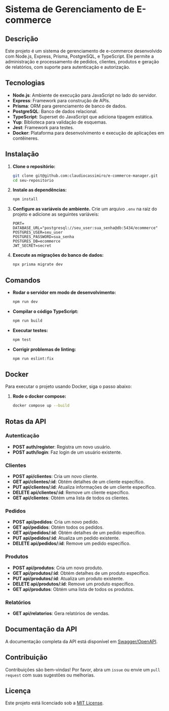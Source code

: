 # Sistema de Gerenciamento de E-commerce

## Descrição

Este projeto é um sistema de gerenciamento de e-commerce desenvolvido com Node.js, Express, Prisma, PostgreSQL, e TypeScript. Ele permite a administração e processamento de pedidos, clientes, produtos e geração de relatórios, com suporte para autenticação e autorização.

## Tecnologias

- **Node.js**: Ambiente de execução para JavaScript no lado do servidor.
- **Express**: Framework para construção de APIs.
- **Prisma**: ORM para gerenciamento de banco de dados.
- **PostgreSQL**: Banco de dados relacional.
- **TypeScript**: Superset do JavaScript que adiciona tipagem estática.
- **Yup**: Biblioteca para validação de esquemas.
- **Jest**: Framework para testes.
- **Docker**: Plataforma para desenvolvimento e execução de aplicações em contêineres.

## Instalação

1. **Clone o repositório:**

   ```bash
   git clone git@github.com:claudiocassimiro/e-commerce-manager.git
   cd seu-repositorio
   ```

2. **Instale as dependências:**

   ```bash
   npm install
   ```

3. **Configure as variáveis de ambiente.** Crie um arquivo `.env` na raiz do projeto e adicione as seguintes variáveis:

   ```env
   PORT=
   DATABASE_URL="postgresql://seu_user:sua_senha@db:5434/ecommerce"
   POSTGRES_USER=seu_user
   POSTGRES_PASSWORD=sua_senha
   POSTGRES_DB=ecommerce
   JWT_SECRET=secret
   ```

4. **Execute as migrações do banco de dados:**

   ```bash
   npx prisma migrate dev
   ```

## Comandos

- **Rodar o servidor em modo de desenvolvimento:**

  ```bash
  npm run dev
  ```

- **Compilar o código TypeScript:**

  ```bash
  npm run build
  ```

- **Executar testes:**

  ```bash
  npm test
  ```

- **Corrigir problemas de linting:**

  ```bash
  npm run eslint:fix
  ```

## Docker

Para executar o projeto usando Docker, siga o passo abaixo:

1. **Rode o docker compose:**

   ```bash
   docker compose up --build
   ```

## Rotas da API

### Autenticação

- **POST auth/register**: Registra um novo usuário.
- **POST auth/login**: Faz login de um usuário existente.

### Clientes

- **POST api/clientes**: Cria um novo cliente.
- **GET api/clientes/:id**: Obtém detalhes de um cliente específico.
- **PUT api/clientes/:id**: Atualiza informações de um cliente específico.
- **DELETE api/clientes/:id**: Remove um cliente específico.
- **GET api/clientes**: Obtém uma lista de todos os clientes.

### Pedidos

- **POST api/pedidos**: Cria um novo pedido.
- **GET api/pedidos**: Obtém todos os pedidos.
- **GET api/pedidos/:id**: Obtém detalhes de um pedido específico.
- **PUT api/pedidos/:id**: Atualiza um pedido existente.
- **DELETE api/pedidos/:id**: Remove um pedido específico.

### Produtos

- **POST api/produtos**: Cria um novo produto.
- **GET api/produtos/:id**: Obtém detalhes de um produto específico.
- **PUT api/produtos/:id**: Atualiza um produto existente.
- **DELETE api/produtos/:id**: Remove um produto específico.
- **GET api/produtos**: Obtém uma lista de todos os produtos.

### Relatórios

- **GET api/relatorios**: Gera relatórios de vendas.

## Documentação da API

A documentação completa da API está disponível em [Swagger/OpenAPI](http://localhost:3000/api-docs/).

## Contribuição

Contribuições são bem-vindas! Por favor, abra um `issue` ou envie um `pull request` com suas sugestões ou melhorias.

## Licença

Este projeto está licenciado sob a [MIT License](LICENSE).

